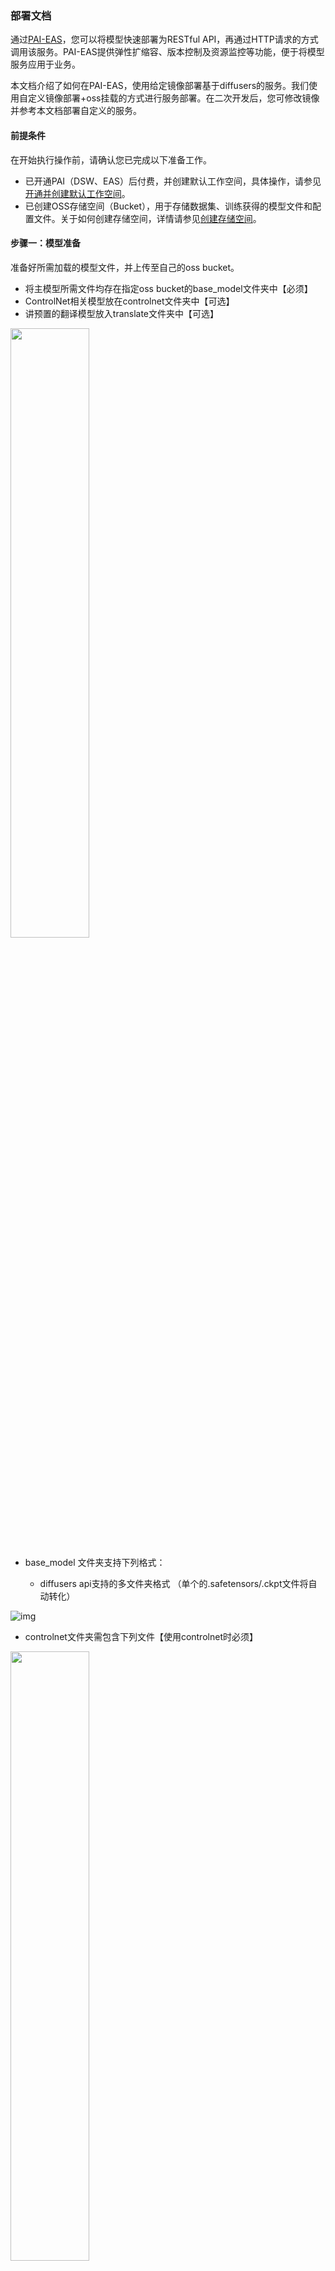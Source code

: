 ### 部署文档

通过[PAI-EAS](https://help.aliyun.com/document_detail/113696.html?spm=a2c4g.113696.0.0.2c421af2NqTtmW)，您可以将模型快速部署为RESTful API，再通过HTTP请求的方式调用该服务。PAI-EAS提供弹性扩缩容、版本控制及资源监控等功能，便于将模型服务应用于业务。

本文档介绍了如何在PAI-EAS，使用给定镜像部署基于diffusers的服务。我们使用自定义镜像部署+oss挂载的方式进行服务部署。在二次开发后，您可修改镜像并参考本文档部署自定义的服务。

#### 前提条件

在开始执行操作前，请确认您已完成以下准备工作。

- 已开通PAI（DSW、EAS）后付费，并创建默认工作空间，具体操作，请参见[开通并创建默认工作空间](https://help.aliyun.com/document_detail/326190.htm#task-2121596)。
- 已创建OSS存储空间（Bucket），用于存储数据集、训练获得的模型文件和配置文件。关于如何创建存储空间，详情请参见[创建存储空间](https://help.aliyun.com/document_detail/31885.htm#task-u3p-3n4-tdb)。


#### 步骤一：模型准备

准备好所需加载的模型文件，并上传至自己的oss bucket。

- 将主模型所需文件均存在指定oss bucket的base_model文件夹中【必须】
- ControlNet相关模型放在controlnet文件夹中【可选】
- 讲预置的翻译模型放入translate文件夹中【可选】

<img src="https://pai-vision-exp.oss-cn-zhangjiakou.aliyuncs.com/zxy/diffusers/assets/prepare_model.png" width="50%">

- base_model 文件夹支持下列格式：

  - diffusers api支持的多文件夹格式 （单个的.safetensors/.ckpt文件将自动转化）

![img](https://pai-vision-exp.oss-cn-zhangjiakou.aliyuncs.com/zxy/diffusers/assets/arch.png)


- controlnet文件夹需包含下列文件【使用controlnet时必须】

<img src="https://pai-vision-exp.oss-cn-zhangjiakou.aliyuncs.com/zxy/diffusers/assets/arch_ctr.png" width="50%">

- optimized_model文件夹需包含以下三个/四个文件（controlnet会生成额外的controlnet.pt）。在部署服务时打开--use_blade开关，Blade模型将自动在后台优化，优化完成后自动进行模型替换

<img src="https://pai-vision-exp.oss-cn-zhangjiakou.aliyuncs.com/zxy/diffusers/assets/arch_opt.png" width="50%">

- translate文件夹，您可通过下方链接下载模型文件内置翻译模型。【可选】

  - 模型下载地址：https://www.modelscope.cn/models/damo/nlp_csanmt_translation_zh2en/files
  - 参考下载链接：https://pai-vision-exp.oss-cn-zhangjiakou.aliyuncs.com/zxy/model/damo_translate.tar.gz

<img src="https://pai-vision-exp.oss-cn-zhangjiakou.aliyuncs.com/zxy/diffusers/assets/arch_tran.png" width="50%">


#### 步骤二：模型部署

在模型准备完成后，可利用EAS进行服务的部署。您可以根据需要及时调整部署命令，以部署不同类型的服务。

具体地，您需要进行执行以下步骤：

- **Step1：创建EAS服务**

![img](https://pai-vision-exp.oss-cn-zhangjiakou.aliyuncs.com/zxy/diffusers/assets/create.png)

- **Step2：选择镜像部署并修改相应的参数**

  - ”对应配置编辑“处，复制下列配置文件，并修改相应的参数

 ```json
  {
      "cloud": {
          "computing": {
              "instance_type": "ml.gu7i.c8m30.1-gu30"
          }
      },
      "containers": [
          {
              "command": "python /home/pai/app.py  --func_name base --oss_save_dir oss://converter-offline-installer/zxy/diffusers/0605/ --region hangzhou --use_blade --use_translate",
              "image": "eas-registry-vpc.cn-hangzhou.cr.aliyuncs.com/pai-eas/diffuser-inference:2.2.1-py38-cu113-unbuntu2004-blade-public"
          }
      ],
      "features": {
          "eas.aliyun.com/extra-ephemeral-storage": "100Gi"
      },
      "metadata": {
          "cpu": 8,
          "gpu": 1,
          "instance": 1,
          "memory": 30000,
          "name": "diffuser_base_ch_async",
          "rpc": {
              "keepalive": 500000
          },
          "type": "Async"
      },
      "name": "diffuser_base_ch_async",
      "storage": [
          {
              "mount_path": "/oss",
              "oss": {
                  "path": "oss://converter-offline-installer/zxy/diffusers/0605/base/"
              }
          },
          {
              "mount_path": "/result",
              "oss": {
                  "path": "oss://converter-offline-installer/zxy/diffusers/0605/"
              }
          }
      ]
  }
  ```

  - containers.command 命令

| key             | value                 | 说明                                 |
| --------------- | --------------------- | ------------------------------------ |
| --func_name     | base                  | 同时支持t2i/i2i/inpaint/outpaint功能 |
|                 | controlnet            | 进行基于ControlNet的图像编辑         |
| --oss_save_dir  | oss://xxx             | 保存图片的oss路径                    |
| --region        | hangzhou/shanghai/... | 服务部署所在区域的拼音全称           |
| --use_blade     | —                     | 启用Blade推理优化功能                |
| --use_translate | —                     | 加载翻译模型支持中文prompt输入       |

  - containers.image：替换杭州为服务部署所在的reigon

  - metadata.name / name 修改为任意的服务名称

  - metadata.type 设置为 Async表示 部署异步服务 （同步服务无需添加该项）

  - storage 处 添加 模型和生成结果的oss路径挂载

    - mount_path 不可修改 / 或修改镜像中的对应代码

    | mount_path | oss       | 说明                 |
    | ---------- | --------- | -------------------- |
    | /oss       | oss://xxx | 所挂载的模型路径     |
    | /result    | oss://xxx | 所挂载的生成图片位置 |

 - 点击“部署”按钮，等待服务部署完成即可。

![img](https://pai-vision-exp.oss-cn-zhangjiakou.aliyuncs.com/zxy/diffusers/assets/success.png)

 - 点击上图的调用信息获得 测试所需的：

```json
hosts = 'xxx'
head = {
    "Authorization": "xxx"
}
```
